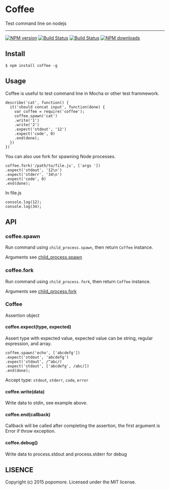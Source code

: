 # Coffee

Test command line on nodejs

---

[![NPM version](https://img.shields.io/npm/v/coffee.svg?style=flat)](https://npmjs.org/package/coffee)
[![Build Status](https://img.shields.io/travis/popomore/coffee.svg?style=flat)](https://travis-ci.org/popomore/coffee)
[![Build Status](https://img.shields.io/coveralls/popomore/coffee.svg?style=flat)](https://coveralls.io/r/popomore/coffee)
[![NPM downloads](http://img.shields.io/npm/dm/coffee.svg?style=flat)](https://npmjs.org/package/coffee)

## Install

```
$ npm install coffee -g
```

## Usage

Coffee is useful to test command line in Mocha or other test frammework.

```
describe('cat', function() {
  it('should concat input', function(done) {
    var coffee = require('coffee');
    coffee.spawn('cat')
    .write('1')
    .write('2')
    .expect('stdout', '12')
    .expect('code', 0)
    .end(done);
  })
})
```

You can also use fork for spawning Node processes.

```
coffee.fork('/path/to/file.js', ['args '])
.expect('stdout', '12\n')
.expect('stderr', '34\n')
.expect('code', 0)
.end(done);
```

In file.js

```
console.log(12);
console.log(34);
```

## API

### coffee.spawn

Run command using `child_process.spawn`, then return `Coffee` instance.

Arguments see [child_process.spawn](http://nodejs.org/api/child_process.html#child_process_child_process_spawn_command_args_options)

### coffee.fork

Run command using `child_process.fork`, then return `Coffee` instance.

Arguments see [child_process.fork](http://nodejs.org/api/child_process.html#child_process_child_process_fork_modulepath_args_options)

### Coffee

Assertion object

#### coffee.expect(type, expected)

Assert type with expected value, expected value can be string, regular expression, and array. 

```
coffee.spawn('echo', ['abcdefg'])
.expect('stdout', 'abcdefg')
.expect('stdout', /^abc/)
.expect('stdout', ['abcdefg', /abc/])
.end(done);
```

Accept type: `stdout`, `stderr`, `code`, `error`

#### coffee.write(data)

Write data to stdin, see example above.

#### coffee.end(callback)

Callback will be called after completing the assertion, the first argument is Error if throw exception. 

#### coffee.debug()

Write data to process.stdout and process.stderr for debug

## LISENCE

Copyright (c) 2015 popomore. Licensed under the MIT license.
